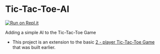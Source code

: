 # Tic-Tac-Toe-AI

[![Run on Repl.it](https://repl.it/badge/github/tusharnankani/Tic-Tac-Toe-AI)](https://repl.it/github/tusharnankani/Tic-Tac-Toe-AI)

Adding a simple AI to the Tic-Tac-Toe Game 
- This project is an extension to the basic [2 - player Tic-Tac-Toe Game](https://github.com/tusharnankani/GamesBuiltUsingPython/tree/master/TicTacToe_Game) that was built earlier.

